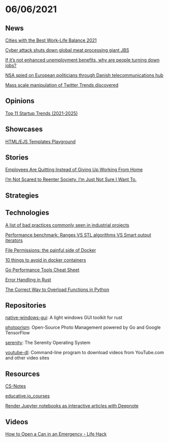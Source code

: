 # 06/06/2021

## News
[Cities with the Best Work-Life Balance 2021](https://www.getkisi.com/work-life-balance-2021)

[Cyber attack shuts down global meat processing giant JBS](https://www.abc.net.au/news/2021-05-31/cyber-attack-shuts-down-global-meat-processing-giant-jbs/100178310)

[If it’s not enhanced unemployment benefits, why are people turning down jobs?](https://www.msn.com/en-us/money/careersandeducation/if-it-s-not-enhanced-unemployment-benefits-why-are-people-turning-down-jobs/ar-AAKeMMM)

[NSA spied on European politicians through Danish telecommunications hub](https://therecord.media/nsa-spied-on-european-politicians-through-danish-telecommunications-hub/)

[Mass scale manipulation of Twitter Trends discovered](https://techxplore.com/news/2021-06-mass-scale-twitter-trends.html)

## Opinions
[Top 11 Startup Trends (2021-2025)](https://explodingtopics.com/blog/startup-trends)

## Showcases
[HTML/EJS Templates Playground](https://table.listws.com/table/canvas/content)

## Stories
[Employees Are Quitting Instead of Giving Up Working From Home](https://www.bloomberg.com/news/articles/2021-06-01/return-to-office-employees-are-quitting-instead-of-giving-up-work-from-home)

[I’m Not Scared to Reenter Society. I’m Just Not Sure I Want To.](https://www.theatlantic.com/ideas/archive/2021/05/post-pandemic-dont-want-to-reenter-society/619045/)

## Strategies


## Technologies
[A list of bad practices commonly seen in industrial projects](https://belaycpp.com/2021/06/01/a-list-of-bad-practices-commonly-seen-in-industrial-projects/)

[Performance benchmark: Ranges VS STL algorithms VS Smart output iterators](https://www.fluentcpp.com/2019/03/15/performance-benchmark-ranges-vs-stl-algorithms-vs-smart-output-iterators/)

[File Permissions: the painful side of Docker](https://blog.gougousis.net/file-permissions-the-painful-side-of-docker/)

[10 things to avoid in docker containers](https://developers.redhat.com/blog/2016/02/24/10-things-to-avoid-in-docker-containers)

[Go Performance Tools Cheat Sheet](https://steveazz.xyz/blog/go-performance-tools-cheat-sheet/)

[Error Handling in Rust](https://blog.burntsushi.net/rust-error-handling/)

[The Correct Way to Overload Functions in Python](https://martinheinz.dev/blog/50)

## Repositories
[native-windows-gui](https://github.com/gabdube/native-windows-gui): A light windows GUI toolkit for rust

[photoprism](https://github.com/photoprism/photoprism): Open-Source Photo Management powered by Go and Google TensorFlow

[serenity](https://github.com/SerenityOS/serenity): The Serenity Operating System

[youtube-dl](https://github.com/ytdl-org/youtube-dl): Command-line program to download videos from YouTube.com and other video sites

## Resources
[CS-Notes](http://www.cyc2018.xyz/)

[educative.io_courses](https://github.com/merry75/educative.io_courses)

[Render Jupyter notebooks as interactive articles with Deepnote](https://deepnote.com/viewer)

## Videos
[How to Open a Can in an Emergency - Life Hack](https://www.youtube.com/watch?v=xmTg2ZfJCEI)
